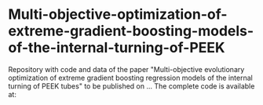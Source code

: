 # Multi-objective-optimization-of-extreme-gradient-boosting-models-of-the-internal-turning-of-PEEK

Repository with code and data of the paper "Multi-objective evolutionary optimization of extreme gradient boosting regression models of the internal turning of PEEK tubes" to be published on ...
The complete code is available at: 
